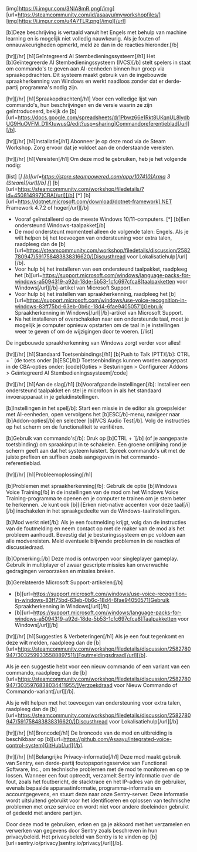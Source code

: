 [img]https://i.imgur.com/3NIA8mR.png[/img]
[url=https://steamcommunity.com/id/asaayu/myworkshopfiles/][img]https://i.imgur.com/u4A7TLR.png[/img][/url]

[b]Deze beschrijving is vertaald vanuit het Engels met behulp van machine learning en is mogelijk niet volledig nauwkeurig. Als je fouten of onnauwkeurigheden opmerkt, meld ze dan in de reacties hieronder.[/b]

[hr][/hr]
[h1]Geïntegreerd AI Stembedieningssysteem[/h1]
Het [b]Geïntegreerde AI Stembedieningssysteem (IVCS)[/b] stelt spelers in staat om commando's te geven aan AI-eenheden binnen hun groep via spraakopdrachten. Dit systeem maakt gebruik van de ingebouwde spraakherkenning van Windows en werkt naadloos zonder dat er derde-partij programma's nodig zijn.

[hr][/hr]
[h1]Spraakopdrachten[/h1]
Voor een volledige lijst van commando's, hun beschrijvingen en de versie waarin ze zijn geïntroduceerd, bekijk de [b][url=https://docs.google.com/spreadsheets/d/1Pbwz66e1Rkt8UKqnUL8lydbUG9HuOVFM_D1lKtuwusQ/edit?usp=sharing]Commandoreferentieblad[/url][/b].

[hr][/hr]
[h1]Installatie[/h1]
Abonneer je op deze mod via de Steam Workshop.
Zorg ervoor dat je voldoet aan de onderstaande vereisten.

[hr][/hr]
[h1]Vereisten[/h1]
Om deze mod te gebruiken, heb je het volgende nodig:

[list]
[*] [b][url=https://store.steampowered.com/app/107410]Arma 3 (Steam)[/url][/b]
[*] [b][url=https://steamcommunity.com/workshop/filedetails/?id=450814997]CBA[/url][/b]
[*] [b][url=https://dotnet.microsoft.com/download/dotnet-framework].NET Framework 4.7.2 of hoger[/url][/b]
- Vooraf geïnstalleerd op de meeste Windows 10/11-computers.
[*] [b]Een ondersteund Windows-taalpakket[/b]
- De mod ondersteunt momenteel alleen de volgende talen: Engels. Als je wilt helpen bij het toevoegen van ondersteuning voor extra talen, raadpleeg dan de [b][url=https://steamcommunity.com/workshop/filedetails/discussion/2582780947/591758483838316620/]Discusthread voor Lokalisatiehulp[/url][/b].
- Voor hulp bij het installeren van een ondersteund taalpakket, raadpleeg het [b][url=https://support.microsoft.com/windows/language-packs-for-windows-a5094319-a92d-18de-5b53-1cfc697cfca8]taalpakketten voor Windows[/url][/b]-artikel van Microsoft Support.
- Voor hulp bij het instellen van spraakherkenning, raadpleeg het [b][url=https://support.microsoft.com/windows/use-voice-recognition-in-windows-83ff75bd-63eb-0b6c-18d4-6fae94050571]Gebruik Spraakherkenning in Windows[/url][/b]-artikel van Microsoft Support.
- Na het installeren of overschakelen naar een ondersteunde taal, moet je mogelijk je computer opnieuw opstarten om de taal in je instellingen weer te geven of om de wijzigingen door te voeren.
[/list]

De ingebouwde spraakherkenning van Windows zorgt verder voor alles!

[hr][/hr]
[h1]Standaard Toetsenbindings[/h1]
[b]Push to Talk (PTT)[/b]: CTRL + ` (de toets onder [b]ESC[/b])
Toetsenbindings kunnen worden aangepast in de CBA-opties onder:
[code]Opties > Besturingen > Configureer Addons > Geïntegreerd AI Stembedieningssysteem[/code]

[hr][/hr]
[h1]Aan de slag[/h1]
[b]Voorafgaande instellingen[/b]:
Installeer een ondersteund taalpakket en stel je microfoon in als het standaard invoerapparaat in je geluidinstellingen.

[b]Instellingen in het spel[/b]:
Start een missie in de editor als groepsleider met AI-eenheden, open vervolgens het [b]ESC[/b]-menu, navigeer naar [b]Addon-opties[/b] en selecteer [b]IVCS Audio Test[/b]. Volg de instructies op het scherm om de functionaliteit te verifiëren.

[b]Gebruik van commando's[/b]:
Druk op [b]CTRL + `[/b] (of je aangepaste toetsbinding) om spraakinput in te schakelen. Een groene omlijning rond je scherm geeft aan dat het systeem luistert. Spreek commando's uit met de juiste prefixen en suffixen zoals aangegeven in het commando-referentieblad.

[hr][/hr]
[h1]Probleemoplossing[/h1]

[b]Problemen met spraakherkenning[/b]:
Gebruik de optie [b]Windows Voice Training[/b] in de instellingen van de mod om het Windows Voice Training-programma te openen en je computer te trainen om je stem beter te herkennen. Je kunt ook [b][i]Erken niet-native accenten voor deze taal[/i][/b] inschakelen in het spraakgedeelte van de Windows-taalinstellingen.

[b]Mod werkt niet[/b]:
Als je een foutmelding krijgt, volg dan de instructies van de foutmelding en neem contact op met de maker van de mod als het probleem aanhoudt.
Bevestig dat je besturingssysteem en pc voldoen aan alle modvereisten.
Meld eventuele blijvende problemen in de reacties of discussiedraad.

[b]Opmerking:[/b] Deze mod is ontworpen voor singleplayer gameplay. Gebruik in multiplayer of zwaar gescripte missies kan onverwachte gedragingen veroorzaken en missies breken.

[b]Gerelateerde Microsoft Support-artikelen:[/b]
- [b][url=https://support.microsoft.com/windows/use-voice-recognition-in-windows-83ff75bd-63eb-0b6c-18d4-6fae94050571]Gebruik Spraakherkenning in Windows[/url][/b]
- [b][url=https://support.microsoft.com/windows/language-packs-for-windows-a5094319-a92d-18de-5b53-1cfc697cfca8]Taalpakketten voor Windows[/url][/b]

[hr][/hr]
[h1]Suggesties & Verbeteringen[/h1]
Als je een fout tegenkomt en deze wilt melden, raadpleeg dan de [b][url=https://steamcommunity.com/workshop/filedetails/discussion/2582780947/3032599335588897511/]Foutmeldingsdraad[/url][/b].

Als je een suggestie hebt voor een nieuw commando of een variant van een commando, raadpleeg dan de [b][url=https://steamcommunity.com/workshop/filedetails/discussion/2582780947/3035976838034411955/]Verzoekdraad voor Nieuw Commando of Commando-variant[/url][/b].

Als je wilt helpen met het toevoegen van ondersteuning voor extra talen, raadpleeg dan de [b][url=https://steamcommunity.com/workshop/filedetails/discussion/2582780947/591758483838316620/]Discusthread voor Lokalisatiehulp[/url][/b]

[hr][/hr]
[h1]Broncode[/h1]
De broncode van de mod en uitbreiding is beschikbaar op [b][url=https://github.com/Asaayu/integrated-voice-control-system]GitHub[/url][/b].

[hr][/hr]
[h1]Belangrijke Privacy-informatie[/h1]
Deze mod maakt gebruik van Sentry, een derde-partij foutopsporingsservice van Functional Software, Inc., om technische problemen met de mod te monitoren en op te lossen. Wanneer een fout optreedt, verzamelt Sentry informatie over de fout, zoals het foutbericht, de stacktrace en het IP-adres van de gebruiker, evenals bepaalde apparaatinformatie, programma-informatie en accountgegevens, en stuurt deze naar onze Sentry-server. Deze informatie wordt uitsluitend gebruikt voor het identificeren en oplossen van technische problemen met onze service en wordt niet voor andere doeleinden gebruikt of gedeeld met andere partijen.

Door deze mod te gebruiken, erken en ga je akkoord met het verzamelen en verwerken van gegevens door Sentry zoals beschreven in hun privacybeleid. Het privacybeleid van Sentry is te vinden op [b][url=sentry.io/privacy]sentry.io/privacy[/url][/b].